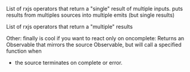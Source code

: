 

List of rxjs operators that return a "single" result of multiple inputs.
puts results from multiples sources into multiple emits (but single results)


List of rxjs operators that return a "multiple" results

Other:
finally is cool if you want to react only on oncomplete:
Returns an Observable that mirrors the source Observable, but will call a specified function when
 * the source terminates on complete or error.

